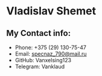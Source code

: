 # Vladislav Shemet

## My Contact info: 

 * Phone: +375 (29) 130-75-47
 * Email: specnaz_790@mail.ru
 * GitHub: Vanxelsing123
 * Telegram: Vanklaud